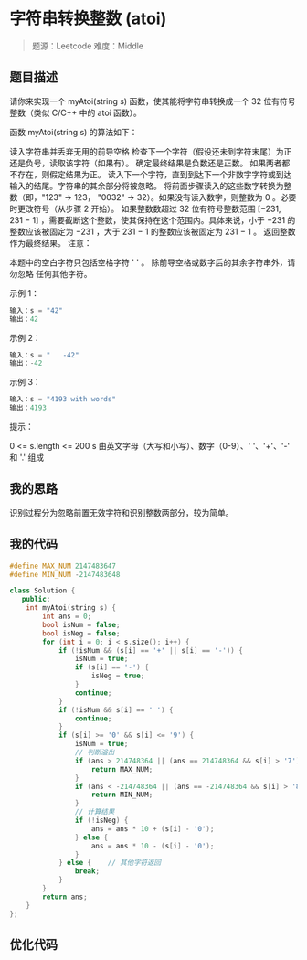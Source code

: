 # 字符串转换整数 (atoi)

> 题源：Leetcode
> 难度：Middle

## 题目描述

请你来实现一个 myAtoi(string s) 函数，使其能将字符串转换成一个 32 位有符号整数（类似 C/C++ 中的 atoi 函数）。

函数 myAtoi(string s) 的算法如下：

读入字符串并丢弃无用的前导空格
检查下一个字符（假设还未到字符末尾）为正还是负号，读取该字符（如果有）。 确定最终结果是负数还是正数。 如果两者都不存在，则假定结果为正。
读入下一个字符，直到到达下一个非数字字符或到达输入的结尾。字符串的其余部分将被忽略。
将前面步骤读入的这些数字转换为整数（即，"123" -> 123， "0032" -> 32）。如果没有读入数字，则整数为 0 。必要时更改符号（从步骤 2 开始）。
如果整数数超过 32 位有符号整数范围 \[−231,  231 − 1] ，需要截断这个整数，使其保持在这个范围内。具体来说，小于 −231 的整数应该被固定为 −231 ，大于 231 − 1 的整数应该被固定为 231 − 1 。
返回整数作为最终结果。
注意：

本题中的空白字符只包括空格字符 ' ' 。
除前导空格或数字后的其余字符串外，请勿忽略 任何其他字符。

示例 1：

```c++
输入：s = "42"
输出：42

```

示例 2：

```c++
输入：s = "   -42"
输出：-42
```

示例 3：

```c++
输入：s = "4193 with words"
输出：4193

```

提示：

0 <= s.length <= 200
s 由英文字母（大写和小写）、数字（0-9）、' '、'+'、'-' 和 '.' 组成

## 我的思路

识别过程分为忽略前置无效字符和识别整数两部分，较为简单。

## 我的代码

```c++
#define MAX_NUM 2147483647
#define MIN_NUM -2147483648

class Solution {
   public:
    int myAtoi(string s) {
        int ans = 0;
        bool isNum = false;
        bool isNeg = false;
        for (int i = 0; i < s.size(); i++) {
            if (!isNum && (s[i] == '+' || s[i] == '-')) {
                isNum = true;
                if (s[i] == '-') {
                    isNeg = true;
                }
                continue;
            }
            if (!isNum && s[i] == ' ') {
                continue;
            }
            if (s[i] >= '0' && s[i] <= '9') {
                isNum = true;
                // 判断溢出
                if (ans > 214748364 || (ans == 214748364 && s[i] > '7')) {
                    return MAX_NUM;
                }
                if (ans < -214748364 || (ans == -214748364 && s[i] > '8')) {
                    return MIN_NUM;
                }
                // 计算结果
                if (!isNeg) {
                    ans = ans * 10 + (s[i] - '0');
                } else {
                    ans = ans * 10 - (s[i] - '0');
                }
            } else {    // 其他字符返回
                break;
            }
        }
        return ans;
    }
};
```



## 优化代码
